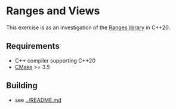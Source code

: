 # Ranges and Views

This exercise is as an investigation of the [Ranges library](https://en.cppreference.com/w/cpp/ranges) in C++20.

## Requirements

- C++ compiler supporting C++20
- [CMake](https://cmake.org) >= 3.5

## Building

- see [../README.md](../README.md)
